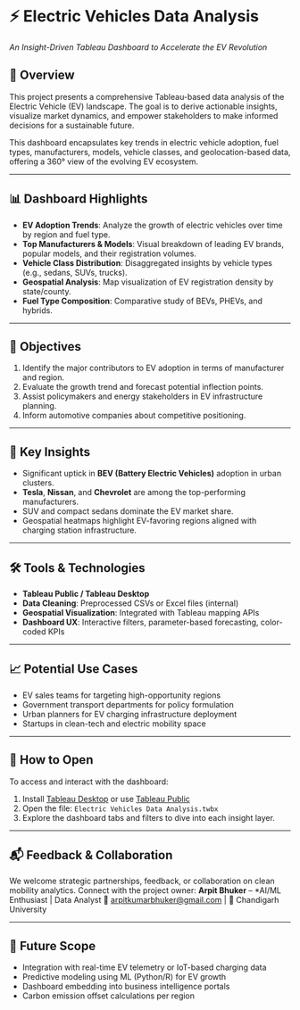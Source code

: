 # ⚡ Electric Vehicles Data Analysis

*An Insight-Driven Tableau Dashboard to Accelerate the EV Revolution*

## 🚀 Overview

This project presents a comprehensive Tableau-based data analysis of the Electric Vehicle (EV) landscape. The goal is to derive actionable insights, visualize market dynamics, and empower stakeholders to make informed decisions for a sustainable future.

This dashboard encapsulates key trends in electric vehicle adoption, fuel types, manufacturers, models, vehicle classes, and geolocation-based data, offering a 360° view of the evolving EV ecosystem.

---

## 📊 Dashboard Highlights

* **EV Adoption Trends**: Analyze the growth of electric vehicles over time by region and fuel type.
* **Top Manufacturers & Models**: Visual breakdown of leading EV brands, popular models, and their registration volumes.
* **Vehicle Class Distribution**: Disaggregated insights by vehicle types (e.g., sedans, SUVs, trucks).
* **Geospatial Analysis**: Map visualization of EV registration density by state/county.
* **Fuel Type Composition**: Comparative study of BEVs, PHEVs, and hybrids.

---

## 📌 Objectives

1. Identify the major contributors to EV adoption in terms of manufacturer and region.
2. Evaluate the growth trend and forecast potential inflection points.
3. Assist policymakers and energy stakeholders in EV infrastructure planning.
4. Inform automotive companies about competitive positioning.

---

## 🧠 Key Insights

* Significant uptick in **BEV (Battery Electric Vehicles)** adoption in urban clusters.
* **Tesla**, **Nissan**, and **Chevrolet** are among the top-performing manufacturers.
* SUV and compact sedans dominate the EV market share.
* Geospatial heatmaps highlight EV-favoring regions aligned with charging station infrastructure.

---

## 🛠️ Tools & Technologies

* **Tableau Public / Tableau Desktop**
* **Data Cleaning**: Preprocessed CSVs or Excel files (internal)
* **Geospatial Visualization**: Integrated with Tableau mapping APIs
* **Dashboard UX**: Interactive filters, parameter-based forecasting, color-coded KPIs

---

## 📈 Potential Use Cases

* EV sales teams for targeting high-opportunity regions
* Government transport departments for policy formulation
* Urban planners for EV charging infrastructure deployment
* Startups in clean-tech and electric mobility space

---

## 📎 How to Open

To access and interact with the dashboard:

1. Install [Tableau Desktop](https://www.tableau.com/products/desktop) or use [Tableau Public](https://public.tableau.com/)
2. Open the file: `Electric Vehicles Data Analysis.twbx`
3. Explore the dashboard tabs and filters to dive into each insight layer.

---

## 📬 Feedback & Collaboration

We welcome strategic partnerships, feedback, or collaboration on clean mobility analytics. Connect with the project owner:
**Arpit Bhuker** – *AI/ML Enthusiast | Data Analyst 
📧 arpitkumarbhuker@gmail.com | 📍 Chandigarh University

---

## 🌱 Future Scope

* Integration with real-time EV telemetry or IoT-based charging data
* Predictive modeling using ML (Python/R) for EV growth
* Dashboard embedding into business intelligence portals
* Carbon emission offset calculations per region

